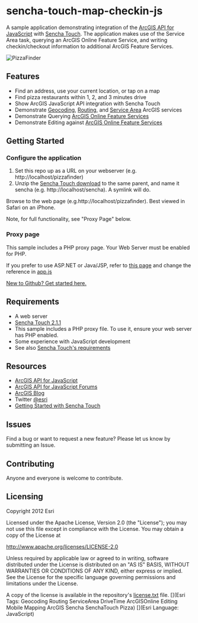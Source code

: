 sencha-touch-map-checkin-js
===========================

A sample application demonstrating integration of the [ArcGIS API for JavaScript](http://help.arcgis.com/en/webapi/javascript/arcgis/jshelp/#overview_api) with [Sencha Touch](http://www.sencha.com/products/touch). The application makes use of the Service Area task, querying an ArcGIS Online Feature Service, and writing checkin/checkout information to additional ArcGIS Feature Services.

![PizzaFinder](https://raw.github.com/Esri/sencha-touch-map-checkin-js/master/sencha-touch-map-checkin-js.jpg)

## Features
* Find an address, use your current location, or tap on a map
* Find pizza restaurants within 1, 2, and 3 minutes drive
* Show ArcGIS JavaScript API integration with Sencha Touch
* Demonstrate [Geocoding](http://geocode.arcgis.com/arcgis/index.html), [Routing](http://route.arcgis.com/arcgis/index.html), and [Service Area](http://route.arcgis.com/arcgis/index.html) ArcGIS services
* Demonstrate Querying [ArcGIS Online Feature Services](http://resources.arcgis.com/en/help/main/10.1/#/Hosted_feature_services/01w100000051000000/)
* Demonstrate Editing against [ArcGIS Online Feature Services](http://resources.arcgis.com/en/help/main/10.1/#/Hosted_feature_services/01w100000051000000/)

## Getting Started

### Configure the application

1. Set this repo up as a URL on your webserver (e.g. http://localhost/pizzafinder)
2. Unzip the [Sencha Touch download](http://www.sencha.com/products/touch/download/) to the same parent, and name it sencha (e.g. http://localhost/sencha). A symlink will do.

Browse to the web page (e.g.http://localhost/pizzafinder). Best viewed in Safari on an iPhone.

Note, for full functionality, see "Proxy Page" below.

### Proxy page
This sample includes a PHP proxy page. Your Web Server must be enabled for PHP.

If you prefer to use ASP.NET or Java/JSP, refer to [this page](http://help.arcgis.com/en/webapi/javascript/arcgis/jshelp/#ags_proxy) and change the reference in [app.js](https://raw.github.com/Esri/sencha-touch-map-checkin-js/master/app.js)

[New to Github? Get started here.](http://htmlpreview.github.com/?https://github.com/Esri/esri.github.com/blob/master/help/esri-getting-to-know-github.html)

## Requirements

* A web server
* [Sencha Touch 2.1.1](http://www.sencha.com/products/touch/download/)
* This sample includes a PHP proxy file. To use it, ensure your web server has PHP enabled.
* Some experience with JavaScript development
* See also [Sencha Touch's requirements](http://docs.sencha.com/touch/2-1/#!/guide/getting_started-section-2)

## Resources

* [ArcGIS API for JavaScript](http://help.arcgis.com/en/webapi/javascript/arcgis/)
* [ArcGIS API for JavaScript Forums](http://forums.arcgis.com/forums/15-ArcGIS-API-for-JavaScript)
* [ArcGIS Blog](http://blogs.esri.com/esri/arcgis/)
* Twitter [@esri](http://twitter.com/esri)
* [Getting Started with Sencha Touch](http://docs.sencha.com/touch/2-1/#!/guide/getting_started)

## Issues

Find a bug or want to request a new feature?  Please let us know by submitting an Issue.

## Contributing

Anyone and everyone is welcome to contribute. 

## Licensing
Copyright 2012 Esri

Licensed under the Apache License, Version 2.0 (the "License");
you may not use this file except in compliance with the License.
You may obtain a copy of the License at

   http://www.apache.org/licenses/LICENSE-2.0

Unless required by applicable law or agreed to in writing, software
distributed under the License is distributed on an "AS IS" BASIS,
WITHOUT WARRANTIES OR CONDITIONS OF ANY KIND, either express or implied.
See the License for the specific language governing permissions and
limitations under the License.

A copy of the license is available in the repository's [license.txt](https://raw.github.com/Esri/quickstart-map-ios/master/license.txt) file.
[](Esri Tags: Geocoding Routing ServiceArea DriveTime ArcGISOnline Editing Mobile Mapping ArcGIS Sencha SenchaTouch Pizza)
[](Esri Language: JavaScript)
